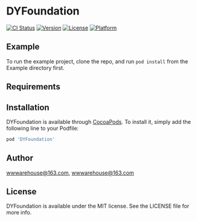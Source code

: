 # DYFoundation

[![CI Status](https://img.shields.io/travis/wwwarehouse@163.com/DYFoundation.svg?style=flat)](https://travis-ci.org/wwwarehouse@163.com/DYFoundation)
[![Version](https://img.shields.io/cocoapods/v/DYFoundation.svg?style=flat)](https://cocoapods.org/pods/DYFoundation)
[![License](https://img.shields.io/cocoapods/l/DYFoundation.svg?style=flat)](https://cocoapods.org/pods/DYFoundation)
[![Platform](https://img.shields.io/cocoapods/p/DYFoundation.svg?style=flat)](https://cocoapods.org/pods/DYFoundation)

## Example

To run the example project, clone the repo, and run `pod install` from the Example directory first.

## Requirements

## Installation

DYFoundation is available through [CocoaPods](https://cocoapods.org). To install
it, simply add the following line to your Podfile:

```ruby
pod 'DYFoundation'
```

## Author

wwwarehouse@163.com, wwwarehouse@163.com

## License

DYFoundation is available under the MIT license. See the LICENSE file for more info.

